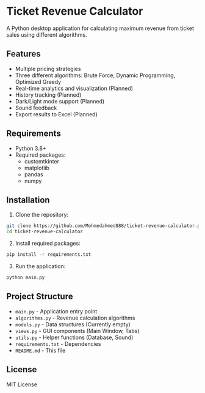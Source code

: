 # Ticket Revenue Calculator

A Python desktop application for calculating maximum revenue from ticket sales using different algorithms.

## Features

- Multiple pricing strategies
- Three different algorithms: Brute Force, Dynamic Programming, Optimized Greedy
- Real-time analytics and visualization (Planned)
- History tracking (Planned)
- Dark/Light mode support (Planned)
- Sound feedback
- Export results to Excel (Planned)

## Requirements

- Python 3.8+
- Required packages:
  - customtkinter
  - matplotlib
  - pandas
  - numpy

## Installation

1. Clone the repository:
```bash
git clone https://github.com/Mohmedahmed888/ticket-revenue-calculator.git
cd ticket-revenue-calculator
```

2. Install required packages:
```bash
pip install -r requirements.txt
```

3. Run the application:
```bash
python main.py
```

## Project Structure

- `main.py` - Application entry point
- `algorithms.py` - Revenue calculation algorithms
- `models.py` - Data structures (Currently empty)
- `views.py` - GUI components (Main Window, Tabs)
- `utils.py` - Helper functions (Database, Sound)
- `requirements.txt` - Dependencies
- `README.md` - This file

## License

MIT License